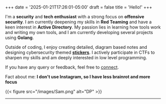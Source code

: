 +++
date = '2025-01-21T17:26:01-05:00'
draft = false
title = 'Hello!'
+++

I'm a **security** and **tech enthusiast** with a strong focus on **offensive security**. I am currently deepening my skills in **Red Teaming** and have a keen interest in **Active Directory**. My passion lies in learning how tools work and writing my own tools, and I am currently developing several projects using **Golang**.

Outside of coding, I enjoy creating detailed, diagram based notes and designing cybersecurity themed **[stickers](/creatives/)**. I actively participate in CTFs to sharpen my skills and am deeply interested in low level programming.

If you have any query or feedback, feel free to [connect](mailto:shuklasameep16@gmail.com).

Fact about me: **I don't use Instagram, so I have less brainrot and more focus**

{{< figure src="/images/Sam.png" alt="DP" >}}
___
